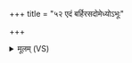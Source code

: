 +++
title = "५२ एदं बर्हिरसदोमेध्योऽभूः"

+++
<details><summary>मूलम् (VS)</summary>

एदं ब॒र्हिर॑सदो॒मेध्यो॑ऽभूः॒ प्रति॑ त्वा जानन्तु पि॒तरः॒ परे॑तम्। य॑थाप॒रु त॒न्वं संभ॑रस्व गात्राणि ते॒ ब्रह्म॑णा कल्पयामि ॥
</details>
